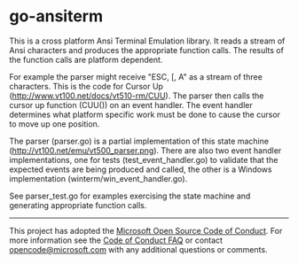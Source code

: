 # go-ansiterm

This is a cross platform Ansi Terminal Emulation library. It reads a stream of Ansi characters and produces the appropriate function calls. The results of the function calls are platform dependent.

For example the parser might receive "ESC, [, A" as a stream of three characters. This is the code for Cursor Up (http://www.vt100.net/docs/vt510-rm/CUU). The parser then calls the cursor up function (CUU()) on an event handler. The event handler determines what platform specific work must be done to cause the cursor to move up one position.

The parser (parser.go) is a partial implementation of this state machine (http://vt100.net/emu/vt500_parser.png). There are also two event handler implementations, one for tests (test_event_handler.go) to validate that the expected events are being produced and called, the other is a Windows implementation (winterm/win_event_handler.go).

See parser_test.go for examples exercising the state machine and generating appropriate function calls.

---

This project has adopted the [Microsoft Open Source Code of Conduct](https://opensource.microsoft.com/codeofconduct/). For more information see the [Code of Conduct FAQ](https://opensource.microsoft.com/codeofconduct/faq/) or contact [opencode@microsoft.com](mailto:opencode@microsoft.com) with any additional questions or comments.
